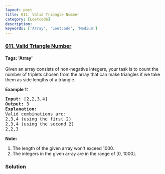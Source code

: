 ```yaml
---
layout: post
title: 611. Valid Triangle Number
category: [Leetcode]
description: 
keywords: ['Array', 'Leetcode', 'Medium']
---
```

### [611. Valid Triangle Number](https://leetcode.com/problems/valid-triangle-number)

#### Tags: 'Array'

<div class="content__u3I1 question-content__JfgR"><div>Given an array consists of non-negative integers,  your task is to count the number of triplets chosen from the array that can make triangles if we take them as side lengths of a triangle.

<p><b>Example 1:</b><br/>
</p><pre><b>Input:</b> [2,2,3,4]
<b>Output:</b> 3
<b>Explanation:</b>
Valid combinations are: 
2,3,4 (using the first 2)
2,3,4 (using the second 2)
2,2,3
</pre>
<p></p>
<p><b>Note:</b><br/>
</p><ol>
<li>The length of the given array won't exceed 1000.</li>
<li>The integers in the given array are in the range of [0, 1000].</li>
</ol>
<p></p>
</div></div>

### Solution

